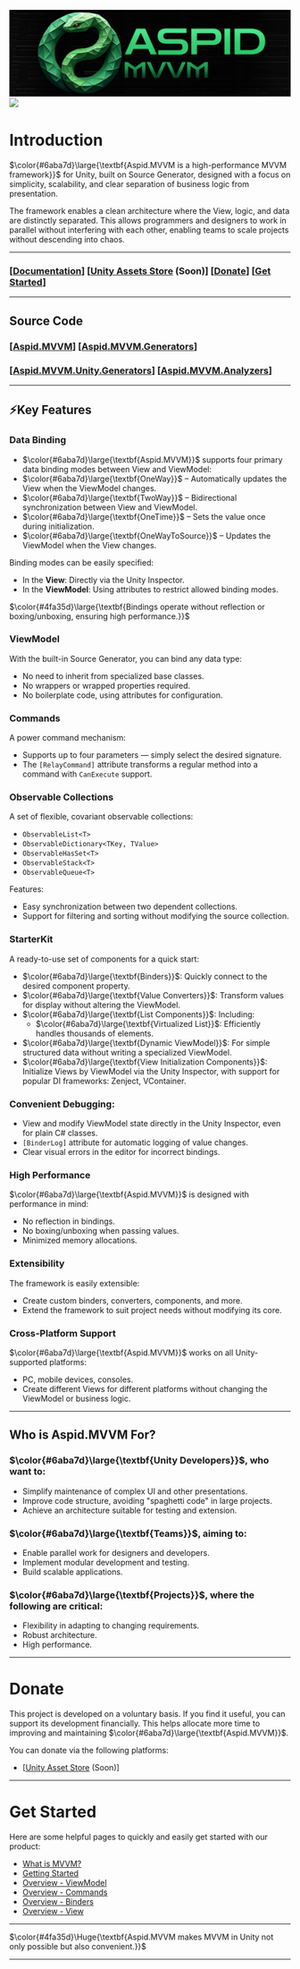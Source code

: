 ![Aspid.MVVMHeaderImage.png](Assets/Plugins/Aspid/MVVM/Documentation/Images/Aspid.MVVMHeaderImage.png)
![](https://img.shields.io/badge/2022.3%2B-000000?style=flat&logo=unity&logoColor=white&color=4fa35d)

# Introduction
$\color{#6aba7d}\large{\textbf{Aspid.MVVM is a high-performance MVVM framework}}$ for Unity, built on Source Generator, designed 
with a focus on simplicity, scalability, and clear separation of business logic from presentation.

The framework enables a clean architecture where the View, logic, and data are distinctly separated.
This allows programmers and designers to work in parallel without interfering with each other, enabling
teams to scale projects without descending into chaos.

---

### \[[Documentation](https://vpd-inc.gitbook.io/aspid.mvvm/)\] \[[Unity Assets Store](https://assetstore.unity.com/packages/slug/298463) (Soon)\] \[[Donate](#donate)\] \[[Get Started](#get-started)\]

---

## Source Code
### \[[Aspid.MVVM](https://github.com/VPDPersonal/Aspid.MVVM/tree/main)\] \[[Aspid.MVVM.Generators](https://github.com/VPDPersonal/Aspid.MVMM.Generators)\]
### \[[Aspid.MVVM.Unity.Generators](https://github.com/VPDPersonal/Aspid.MVVM.Unity.Generators)\] \[[Aspid.MVVM.Analyzers](https://github.com/VPDPersonal/Aspid.MVVM.Analyzers)\]

---

## ⚡️Key Features
### Data Binding
* $\color{#6aba7d}\large{\textbf{Aspid.MVVM}}$ supports four primary data binding modes between View and ViewModel:
* $\color{#6aba7d}\large{\textbf{OneWay}}$ – Automatically updates the View when the ViewModel changes.
* $\color{#6aba7d}\large{\textbf{TwoWay}}$ – Bidirectional synchronization between View and ViewModel.
* $\color{#6aba7d}\large{\textbf{OneTime}}$ – Sets the value once during initialization.
* $\color{#6aba7d}\large{\textbf{OneWayToSource}}$ – Updates the ViewModel when the View changes.

Binding modes can be easily specified:
* In the **View**: Directly via the Unity Inspector.
* In the **ViewModel**: Using attributes to restrict allowed binding modes.

$\color{#4fa35d}\large{\textbf{Bindings operate without reflection or boxing/unboxing, ensuring high performance.}}$

### ViewModel
With the built-in Source Generator, you can bind any data type:
* No need to inherit from specialized base classes.
* No wrappers or wrapped properties required.
* No boilerplate code, using attributes for configuration.

### Commands
A power command mechanism:
* Supports up to four parameters — simply select the desired signature.
* The `[RelayCommand]` attribute transforms a regular method into a command with `CanExecute` support.

### Observable Collections
A set of flexible, covariant observable collections:
* `ObservableList<T>`
* `ObservableDictionary<TKey, TValue>`
* `ObservableHasSet<T>`
* `ObservableStack<T>`
* `ObservableQueue<T>`

Features:
* Easy synchronization between two dependent collections.
* Support for filtering and sorting without modifying the source collection.

### StarterKit
A ready-to-use set of components for a quick start:
* $\color{#6aba7d}\large{\textbf{Binders}}$: Quickly connect to the desired component property.
* $\color{#6aba7d}\large{\textbf{Value Converters}}$: Transform values for display without altering the ViewModel.
* $\color{#6aba7d}\large{\textbf{List Components}}$: Including:
  * $\color{#6aba7d}\large{\textbf{Virtualized List}}$: Efficiently handles thousands of elements.
* $\color{#6aba7d}\large{\textbf{Dynamic ViewModel}}$: For simple structured data without writing a specialized ViewModel.
* $\color{#6aba7d}\large{\textbf{View Initialization Components}}$: Initialize Views by ViewModel via the Unity Inspector, with support for popular DI frameworks: Zenject, VContainer.

### Convenient Debugging:
* View and modify ViewModel state directly in the Unity Inspector, even for plain C# classes.
* `[BinderLog]` attribute for automatic logging of value changes.
* Clear visual errors in the editor for incorrect bindings.

### High Performance
$\color{#6aba7d}\large{\textbf{Aspid.MVVM}}$ is designed with performance in mind:
* No reflection in bindings.
* No boxing/unboxing when passing values.
* Minimized memory allocations.

### Extensibility
The framework is easily extensible:
* Create custom binders, converters, components, and more.
* Extend the framework to suit project needs without modifying its core.

### Cross-Platform Support
$\color{#6aba7d}\large{\textbf{Aspid.MVVM}}$ works on all Unity-supported platforms:
* PC, mobile devices, consoles.
* Create different Views for different platforms without changing the ViewModel or business logic.

---

## Who is Aspid.MVVM For?
### $\color{#6aba7d}\large{\textbf{Unity Developers}}$, who want to:
* Simplify maintenance of complex UI and other presentations.
* Improve code structure, avoiding "spaghetti code" in large projects.
* Achieve an architecture suitable for testing and extension.

### $\color{#6aba7d}\large{\textbf{Teams}}$, aiming to:
* Enable parallel work for designers and developers.
* Implement modular development and testing.
* Build scalable applications.

### $\color{#6aba7d}\large{\textbf{Projects}}$, where the following are critical:
* Flexibility in adapting to changing requirements.
* Robust architecture.
* High performance.

---

# Donate
This project is developed on a voluntary basis. If you find it useful, you can support its development financially. This helps allocate more time to improving and maintaining $\color{#6aba7d}\large{\textbf{Aspid.MVVM}}$.

You can donate via the following platforms:
* \[[Unity Asset Store](https://assetstore.unity.com/packages/slug/298463) (Soon)\]

---

# Get Started
Here are some helpful pages to quickly and easily get started with our product:
* [What is MVVM?](https://vpd-inc.gitbook.io/aspid.mvvm/introduction/what-is-mvvm)
* [Getting Started](https://vpd-inc.gitbook.io/aspid.mvvm/introduction/getting-started)
* [Overview - ViewModel](https://vpd-inc.gitbook.io/aspid.mvvm/overview/overview-viewmodel)
* [Overview - Commands](https://vpd-inc.gitbook.io/aspid.mvvm/overview/overview-commands)
* [Overview - Binders](https://vpd-inc.gitbook.io/aspid.mvvm/overview/overview-binders)
* [Overview - View](https://vpd-inc.gitbook.io/aspid.mvvm/overview/overview-view)

---

$\color{#4fa35d}\Huge{\textbf{Aspid.MVVM makes MVVM in Unity not only possible but also convenient.}}$

---
